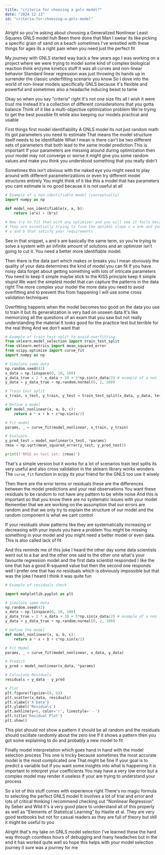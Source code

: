 ```yaml
---
title: "criteria for choosing a gnls model?"
date: "2024-12-13"
id: "criteria-for-choosing-a-gnls-model"
---
```


Alright so you're asking about choosing a Generalized Nonlinear Least Squares GNLS model huh Been there done that Man I swear its like picking a specific grain of sand on a beach sometimes I've wrestled with these things for ages its a right pain when you need just the perfect fit

My journey with GNLS started way back a few years ago I was working on a project where we were trying to model some kind of complex biological reaction think enzyme kinetics stuff It was all curves and non-linear behavior Standard linear regression was just throwing its hands up in surrender the classic underfitting scenario you know So I dove into the world of non-linear models specifically GNLS because it's flexible and powerful and sometimes also a headache inducing beast to tame

Okay so when you say "criteria" right It's not one size fits all I wish it were trust me Instead it's a collection of different considerations that you gotta balance Think of it like a multi-objective optimization problem We're trying to get the best possible fit while also keeping our models practical and usable

First things first model identifiability A GNLS model its not just random math Its got parameters you need to estimate That means the model structure itself needs to be identifiable What I mean is there can't be two different sets of parameters that both lead to the same model prediction This is important If your parameters are messing around during optimization then your model may not converge or worse it might give you some random values and make you think you understood something that you really didn't

Sometimes this isn’t obvious with the naked eye you might need to play around with different parameterizations or even try different model structures entirely You might think of it like this a model that has parameters you cant estimate is no good because it is not useful at all

```python
# Example of a non-identifiable model (conceptually)
import numpy as np

def model_non_identifiable(x, a, b):
    return (a*x) + (b*x)

# Now try to fit that with any optimizer and you will see it fails because a and b are highly correlated
# They are essentially trying to find the optimal slope c = a+b and you can have infinite combinations of
# a and b that satisfy your requirements
```

See in that snippet, `a` and `b` are basically the same term, so you're trying to solve a system with an infinite amount of solutions and an optimizer isn’t going to cut it. You need a better more identifiable model.

Then there is the data part which makes or breaks you I mean obviously the quality of your data determines the kind of model you can fit If you have noisy data forget about getting something with lots of intricate parameters You need to keep it simple maybe stick to the KISS principle keep it simple stupid We want the simplest model that can capture the patterns in the data right The more complex your model the more data you need to avoid overfitting and to prevent this from happening I will use some cross validation techniques

Overfitting happens when the model becomes too good on the data you use to train it but its generalization is very bad on unseen data It's like memorizing all the questions of an exam that you saw but not really understanding the material It looks good for the practice test but terrible for the real thing And we don’t want that

```python
# Example of train test split to avoid overfitting
from sklearn.model_selection import train_test_split
from sklearn.metrics import mean_squared_error
from scipy.optimize import curve_fit
import numpy as np

# Simulate some data
np.random.seed(42)
x_data = np.linspace(0, 10, 100)
y_data_true = 2 * x_data + 10 + 5*np.sin(x_data/2) # example of a non linear function
y_data = y_data_true + np.random.normal(0, 2, 100)

# Train test split
x_train, x_test, y_train, y_test = train_test_split(x_data, y_data, test_size=0.2, random_state=42)

# Define a model
def model_nonlinear(x, a, b, c):
    return a * x + b + c*np.sin(x/2)

# Fit model
params, _ = curve_fit(model_nonlinear, x_train, y_train)

# Evaluate
y_pred_test = model_nonlinear(x_test, *params)
rmse = np.sqrt(mean_squared_error(y_test, y_pred_test))

print(f'RMSE on test set: {rmse}')
```

That's a simple version but it works for a lot of scenarios train test splits its very useful and also cross validation in the sklearn library works wonders. The `curve_fit` function in scipy its your friend for the GNLS too use it wisely

Then there are the error terms or residuals these are the differences between the model predictions and your real observations You want these residuals to be random to not have any pattern to be white noise And this is important so that you know there are no systematic issues with your model Remember that we are working on the assumption that our errors are random and that we only try to explain the structure of our model and the random component is what we cant control

If your residuals show patterns like they are systematically increasing or decreasing with your inputs you have a problem You might be missing something in your model and you might need a better model or even data. This is also called lack of fit

And this reminds me of this joke I heard the other day some data scientists went out to a bar and the other one said to the other one what's your favourite regression model and the first data scientist responded I like the one that has a good R-squared value but then the second one responds well I prefer one that has no residuals which is obviously impossible but that was the joke I heard I think it was quite fun

```python
# Example of residuals check

import matplotlib.pyplot as plt

# Simulate some data
np.random.seed(42)
x_data = np.linspace(0, 10, 100)
y_data_true = 2 * x_data + 10 + 5*np.sin(x_data/2) # example of a non linear function
y_data = y_data_true + np.random.normal(0, 2, 100)

# Define the model
def model_nonlinear(x, a, b, c):
    return a * x + b + c*np.sin(x/2)

# Fit Model
params, _ = curve_fit(model_nonlinear, x_data, y_data)

# Predict
y_pred = model_nonlinear(x_data, *params)

# Calculate Residuals
residuals = y_data - y_pred

# Plot
plt.figure(figsize=(8, 6))
plt.scatter(x_data, residuals)
plt.xlabel('X Data')
plt.ylabel('Residuals')
plt.axhline(y=0, color='r', linestyle='--')
plt.title('Residual Plot')
plt.show()
```

This plot should not show a pattern it should be all random and the residuals should oscillate randomly about the zero line If it shows a pattern then you got some explaining to do and probably a new model to fit

Finally model interpretation which goes hand in hand with the model selection process This one is tricky because sometimes the most accurate model is the most complicated one That might be fine if your goal is to predict a variable but if you want some insights into what is happening it is important to interpret your coefficients You may have a very low error but a complex model may render it useless if your are trying to understand your process

So a lot of this stuff comes with experience right There's no magic formula to selecting the perfect GNLS model It involves a lot of trial and error and lots of critical thinking I recommend checking out "Nonlinear Regression" by Seber and Wild it's a very good place to understand all of this properly as well as "Elements of Statistical Learning" by Hastie et al. They are very good textbooks but not for casual readers as they are full of theory but still it might be useful to you

Alright that's my take on GNLS model selection I've learned these the hard way through countless hours of debugging and many headaches but in the end it has worked quite well so hope this helps with your model selection journey it sure was a journey for me
